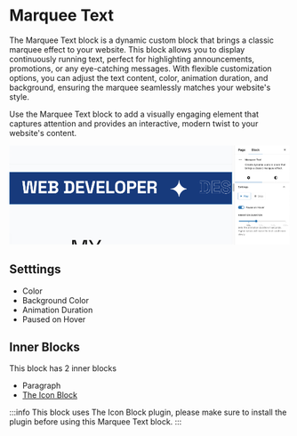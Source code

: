 # Marquee Text
The Marquee Text block is a dynamic custom block that brings a classic marquee effect to your website. This block allows you to display continuously running text, perfect for highlighting announcements, promotions, or any eye-catching messages. With flexible customization options, you can adjust the text content, color, animation duration, and background, ensuring the marquee seamlessly matches your website's style.

Use the Marquee Text block to add a visually engaging element that captures attention and provides an interactive, modern twist to your website's content.

![marquee-text](/img/mora/marquee-text.jpg)

## Setttings
- Color
- Background Color
- Animation Duration
- Paused on Hover

## Inner Blocks
This block has 2 inner blocks
- Paragraph
- [The Icon Block](https://wordpress.org/plugins/icon-block/)

:::info
This block uses The Icon Block plugin, please make sure to install the plugin before using this Marquee Text block. 
:::